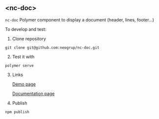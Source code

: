 ## &lt;nc-doc&gt;

`nc-doc` Polymer component to display a document (header, lines, footer...)

To develop and test:

1. Clone repository
```
git clone git@github.com:neogrup/nc-doc.git
```
2. Test it with
```
polymer serve
```
3. Links

   [Demo page](http://localhost:8000/components/nc-doc/demo)
  
   [Documentation page](http://localhost:8000/components/nc-doc/)


4. Publish

```
npm publish
```